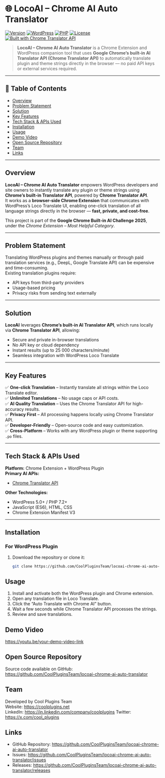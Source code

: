# 🌐 LocoAI – Chrome AI Auto Translator

[![Version](https://img.shields.io/badge/version-1.0.0-blue.svg)](https://github.com/CoolPluginsTeam/locoai-chrome-ai-auto-translator/)
[![WordPress](https://img.shields.io/badge/WordPress-5.0%2B-blue.svg)](https://wordpress.org/)
[![PHP](https://img.shields.io/badge/PHP-7.2%2B-purple.svg)](https://php.net/)
[![License](https://img.shields.io/badge/License-GPL%20v2%2B-green.svg)](https://www.gnu.org/licenses/gpl-2.0.html)
[![Built with Chrome Translator API](https://img.shields.io/badge/Built%20with-Chrome%20Translator%20API-orange.svg)](https://developer.chrome.com/docs/ai/translator-api)

> **LocoAI – Chrome AI Auto Translator** is a Chrome Extension and WordPress companion tool that uses **Google Chrome’s built-in AI Translator API (Chrome Translator API)** to automatically translate plugin and theme strings directly in the browser — no paid API keys or external services required.

---

## 📘 Table of Contents

- [Overview](#overview)
- [Problem Statement](#problem-statement)
- [Solution](#solution)
- [Key Features](#key-features)
- [Tech Stack & APIs Used](#tech-stack--apis-used)
- [Installation](#installation)
- [Usage](#usage)
- [Demo Video](#demo-video)
- [Open Source Repository](#open-source-repository)
- [Team](#team)
- [Links](#links)

---

## Overview

**LocoAI – Chrome AI Auto Translator** empowers WordPress developers and site owners to instantly translate any plugin or theme strings using **Chrome’s built-in Translator API**, powered by **Chrome Translator API**.  
It works as a **browser-side Chrome Extension** that communicates with WordPress’s Loco Translate UI, enabling one-click translation of all language strings directly in the browser — **fast, private, and cost-free**.

This project is part of the **Google Chrome Built-in AI Challenge 2025**, under the *Chrome Extension – Most Helpful Category*.

---

## Problem Statement

Translating WordPress plugins and themes manually or through paid translation services (e.g., DeepL, Google Translate API) can be expensive and time-consuming.  
Existing translation plugins require:
- API keys from third-party providers  
- Usage-based pricing  
- Privacy risks from sending text externally  

---

## Solution

**LocoAI** leverages **Chrome’s built-in AI Translator API**, which runs locally via **Chrome Translator API**, allowing:
- Secure and private in-browser translations  
- No API key or cloud dependency  
- Instant results (up to 25 000 characters/minute)  
- Seamless integration with WordPress Loco Translate  

---

## Key Features

✅ **One-click Translation** – Instantly translate all strings within the Loco Translate editor.  
✅ **Unlimited Translations** – No usage caps or API costs.  
✅ **AI Quality Translation** – Uses the Chrome Translator API for high-accuracy results.  
✅ **Privacy First** – All processing happens locally using Chrome Translator API.  
✅ **Developer-Friendly** – Open-source code and easy customization.  
✅ **Cross-Platform** – Works with any WordPress plugin or theme supporting `.po` files.

---

## Tech Stack & APIs Used

**Platform:** Chrome Extension + WordPress Plugin  
**Primary AI APIs:**
- [Chrome Translator API](https://developer.chrome.com/docs/ai/translator-api)  


**Other Technologies:**
- WordPress 5.0+ / PHP 7.2+  
- JavaScript (ES6), HTML, CSS  
- Chrome Extension Manifest V3  

---

##  Installation

### For WordPress Plugin
1. Download the repository or clone it:
   ```bash
   git clone https://github.com/CoolPluginsTeam/locoai-chrome-ai-auto-translator.git


## Usage 

1. Install and activate both the WordPress plugin and Chrome extension.
2. Open any translation file in Loco Translate.
3. Click the “Auto Translate with Chrome AI” button.
4. Wait a few seconds while Chrome Translator API processes the strings.
5. Review and save translations.

## Demo Video
https://youtu.be/your-demo-video-link

## Open Source Repository
Source code available on GitHub:  
https://github.com/CoolPluginsTeam/locoai-chrome-ai-auto-translator

## Team 
Developed by Cool Plugins Team  
Website: https://coolplugins.net  
LinkedIn: https://in.linkedin.com/company/coolplugins 
Twitter: https://x.com/cool_plugins

## Links
* GitHub Repository: https://github.com/CoolPluginsTeam/locoai-chrome-ai-auto-translator
* Issues: https://github.com/CoolPluginsTeam/locoai-chrome-ai-auto-translator/issues
* Releases: https://github.com/CoolPluginsTeam/locoai-chrome-ai-auto-translator/releases